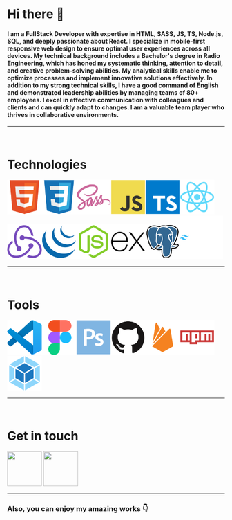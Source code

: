# Hi there 👋

#### I am a FullStack Developer with expertise in HTML, SASS, JS, TS, Node.js, SQL, and deeply passionate about React. I specialize in mobile-first responsive web design to ensure optimal user experiences across all devices. My technical background includes a Bachelor's degree in Radio Engineering, which has honed my systematic thinking, attention to detail, and creative problem-solving abilities. My analytical skills enable me to optimize processes and implement innovative solutions effectively. In addition to my strong technical skills, I have a good command of English and demonstrated leadership abilities by managing teams of 80+ employees. I excel in effective communication with colleagues and clients and can quickly adapt to changes. I am a valuable team player who thrives in collaborative environments.

<hr/>
<br/>

# Technologies

<img src="https://github.com/devicons/devicon/blob/master/icons/html5/html5-original.svg" width="80px" height="80px"><img src="https://github.com/devicons/devicon/blob/master/icons/css3/css3-original.svg" width="80px" height="80px"><img src="https://github.com/devicons/devicon/blob/master/icons/sass/sass-original.svg" width="80px" height="80px"><img src="https://github.com/devicons/devicon/blob/master/icons/javascript/javascript-original.svg" width="80px" height="80px"><img src="https://github.com/devicons/devicon/blob/master/icons/typescript/typescript-original.svg" width="80px" height="80px"><img src="https://github.com/devicons/devicon/blob/master/icons/react/react-original.svg" width="80px" height="80px"><img src="https://github.com/devicons/devicon/blob/master/icons/redux/redux-original.svg" width="80px" height="80px"><img src="https://github.com/devicons/devicon/blob/master/icons/jquery/jquery-original.svg" width="80px" height="80px"><img src="https://github.com/devicons/devicon/blob/master/icons/nodejs/nodejs-original.svg" width="80px" height="80px"><img src="https://github.com/devicons/devicon/blob/master/icons/express/express-original.svg" width="80px" height="80px"><img src="https://github.com/devicons/devicon/blob/master/icons/postgresql/postgresql-original.svg" width="80px" height="80px"><img src="https://github.com/devicons/devicon/blob/master/icons/tailwindcss/tailwindcss-original-wordmark.svg" width="100px" height="100px">

<hr/>
<br/>

# Tools
<img src="https://github.com/devicons/devicon/blob/master/icons/vscode/vscode-original.svg" width="80px" height="80px"><img src="https://github.com/devicons/devicon/blob/master/icons/figma/figma-original.svg" width="80px" height="80px"><img src="https://github.com/devicons/devicon/blob/master/icons/photoshop/photoshop-plain.svg" width="80px" height="80px"><img src="https://github.com/devicons/devicon/blob/master/icons/github/github-original.svg" width="80px" height="80px"><img src="https://github.com/devicons/devicon/blob/master/icons/firebase/firebase-plain.svg" width="80px" height="80px"><img src="https://github.com/devicons/devicon/blob/master/icons/npm/npm-original-wordmark.svg" width="80px" height="80px"><img src="https://github.com/devicons/devicon/blob/master/icons/webpack/webpack-original.svg" width="80px" height="80px">

<hr/>
<br/>

# Get in touch

<a href="https://t.me/vadym_99" target="_blank"><img src="https://github.com/simple-icons/simple-icons/blob/develop/icons/telegram.svg" width="80px" height="80px"></a>
<a href="mailto:vadymprydatok@gmail.com" target="_blank"><img src="https://github.com/simple-icons/simple-icons/blob/develop/icons/gmail.svg" width="80px" height="80px"></a>
<a href="https://t.me/vadym_99" target="_blank"></a>

<hr/>

### Also, you can enjoy my amazing works 👇






